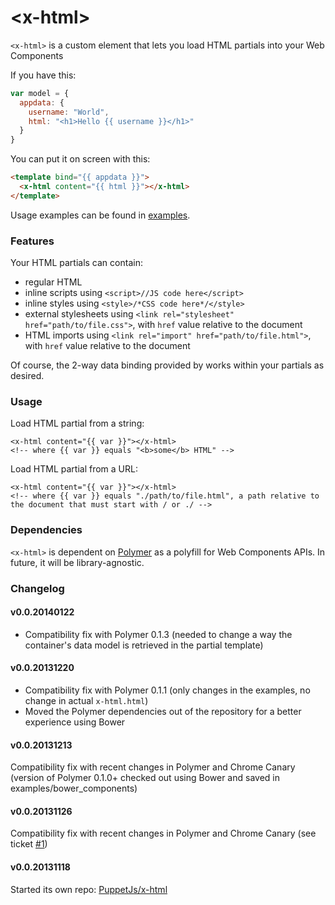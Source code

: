 &lt;x-html&gt;
==============

`<x-html>` is a custom element that lets you load HTML partials into your Web Components

If you have this:

```javascript
var model = {
  appdata: {
    username: "World",
    html: "<h1>Hello {{ username }}</h1>"
  }  
}
```

You can put it on screen with this:

```html
<template bind="{{ appdata }}">
  <x-html content="{{ html }}"></x-html>
</template>
```

Usage examples can be found in [examples](http://puppetjs.github.io/x-html/examples/index.html).

### Features

Your HTML partials can contain:
 - regular HTML
 - inline scripts using `<script>//JS code here</script>`
 - inline styles using `<style>/*CSS code here*/</style>`
 - external stylesheets using `<link rel="stylesheet" href="path/to/file.css">`, with `href` value relative to the document
 - HTML imports using `<link rel="import" href="path/to/file.html">`, with `href` value relative to the document

Of course, the 2-way data binding provided by works within your partials as desired.

### Usage

Load HTML partial from a string:

```
<x-html content="{{ var }}"></x-html>
<!-- where {{ var }} equals "<b>some</b> HTML" -->
```

Load HTML partial from a URL:

```
<x-html content="{{ var }}"></x-html>
<!-- where {{ var }} equals "./path/to/file.html", a path relative to the document that must start with / or ./ -->
```

### Dependencies

`<x-html>` is dependent on [Polymer](http://www.polymer-project.org/) as a polyfill for Web Components APIs. In
future, it will be library-agnostic.

### Changelog

#### v0.0.20140122

- Compatibility fix with Polymer 0.1.3 (needed to change a way the container's data model is retrieved in the partial template)

#### v0.0.20131220

- Compatibility fix with Polymer 0.1.1 (only changes in the examples, no change in actual `x-html.html`)
- Moved the Polymer dependencies out of the repository for a better experience using Bower

#### v0.0.20131213

Compatibility fix with recent changes in Polymer and Chrome Canary (version of Polymer 0.1.0+ checked out using Bower and saved in examples/bower_components)

#### v0.0.20131126

Compatibility fix with recent changes in Polymer and Chrome Canary (see ticket [#1](https://github.com/PuppetJs/x-html/issues/1))

#### v0.0.20131118

Started its own repo: [PuppetJs/x-html](https://github.com/PuppetJs/x-html)
